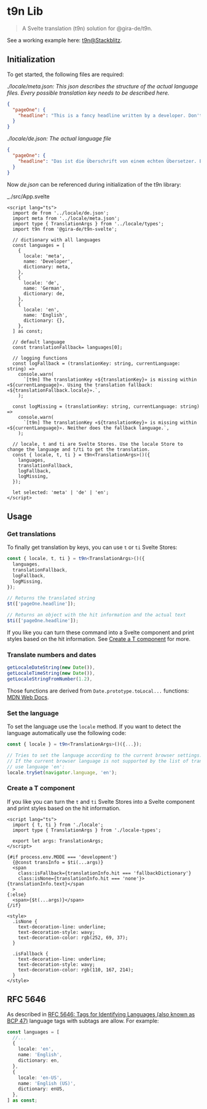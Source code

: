 # t9n Lib

> A Svelte translation (t9n) solution for @gira-de/t9n.

See a working example here: [t9n@Stackblitz](https://stackblitz.com/github/gira-de/t9n/tree/dev/examples/svelte-t9n).

## Initialization

To get started, the following files are required:

_./locale/meta.json: This json describes the structure of the actual language files. Every possible translation key needs to be described here._

```json
{
  "pageOne": {
    "headline": "This is a fancy headline written by a developer. Don't trust this! 🦹‍♀️🦹‍♂️"
  }
}
```

_./locale/de.json: The actual language file_

```json
{
  "pageOne": {
    "headline": "Das ist die Überschrift von einem echten Übersetzer. Echt. 👩‍🏫👨‍🏫"
  }
}
```

Now _de.json_ can be referenced during initialization of the t9n library:

\_./src/App.svelte

```svelte
<script lang="ts">
  import de from '../locale/de.json';
  import meta from '../locale/meta.json';
  import type { TranslationArgs } from '../locale/types';
  import t9n from '@gira-de/t9n-svelte';

  // dictionary with all languages
  const languages = [
    {
      locale: 'meta',
      name: 'Developer',
      dictionary: meta,
    },
    {
      locale: 'de',
      name: 'German',
      dictionary: de,
    },
    {
      locale: 'en',
      name: 'English',
      dictionary: {},
    },
  ] as const;

  // default language
  const translationFallback= languages[0];

  // logging functions
  const logFallback = (translationKey: string, currentLanguage: string) =>
    console.warn(
      `[t9n] The translationKey «${translationKey}» is missing within «${currentLanguage}». Using the translation fallback: «${translationFallback.locale}».`,
    );

  const logMissing = (translationKey: string, currentLanguage: string) =>
    console.warn(
      `[t9n] The translationKey «${translationKey}» is missing within «${currentLanguage}». Neither does the fallback language.`,
    );

  // locale, t and ti are Svelte Stores. Use the locale Store to change the language and t/ti to get the translation.
  const { locale, t, ti } = t9n<TranslationArgs>()({
    languages,
    translationFallback,
    logFallback,
    logMissing,
  });

  let selected: 'meta' | 'de' | 'en';
</script>
```

## Usage

### Get translations

To finally get translation by keys, you can use `t` or `ti` Svelte Stores:

```typescript
const { locale, t, ti } = t9n<TranslationArgs>()({
  languages,
  translationFallback,
  logFallback,
  logMissing,
});

// Returns the translated string
$t(['pageOne.headline']);

// Returns an object with the hit information and the actual text
$ti(['pageOne.headline']);
```

If you like you can turn these command into a Svelte component and print styles based on the hit information. See [Create a T component](##Create-a-T-component) for more.

### Translate numbers and dates

```typescript
getLocaleDateString(new Date()),
getLocaleTimeString(new Date()),
getLocaleStringFromNumber(1.2),
```

Those functions are derived from `Date.prototype.toLocal...` functions: [MDN Web Docs](https://developer.mozilla.org/de/docs/Web/JavaScript/Reference/Global_Objects/Date/toLocaleDateString).

### Set the language

To set the language use the `locale` method. If you want to detect the language automatically use the following code:

```typescript
const { locale } = t9n<TranslationArgs>()({...});

// Tries to set the language according to the current browser settings.
// If the current browser language is not supported by the list of translations available,
// use language 'en':
locale.trySet(navigator.language, 'en');
```

### Create a T component

If you like you can turn the `t` and `ti` Svelte Stores into a Svelte component and print styles based on the hit information.

```svelte
<script lang="ts">
  import { t, ti } from './locale';
  import type { TranslationArgs } from './locale-types';

  export let args: TranslationArgs;
</script>

{#if process.env.MODE === 'development'}
  {@const transInfo = $ti(...args)}
  <span
    class:isFallback={translationInfo.hit === 'fallbackDictionary'}
    class:isNone={translationInfo.hit === 'none'}>{translationInfo.text}</span
  >
{:else}
  <span>{$t(...args)}</span>
{/if}

<style>
  .isNone {
    text-decoration-line: underline;
    text-decoration-style: wavy;
    text-decoration-color: rgb(252, 69, 37);
  }

  .isFallback {
    text-decoration-line: underline;
    text-decoration-style: wavy;
    text-decoration-color: rgb(110, 167, 214);
  }
</style>
```

## RFC 5646

As described in [RFC 5646: Tags for Identifying Languages (also known as BCP 47)](https://datatracker.ietf.org/doc/html/rfc5646) language tags with subtags are allow. For example:

```typescript
const languages = [
  //...
  {
    locale: 'en',
    name: 'English',
    dictionary: en,
  },
  {
    locale: 'en-US',
    name: 'English (US)',
    dictionary: enUS,
  },
] as const;
```
